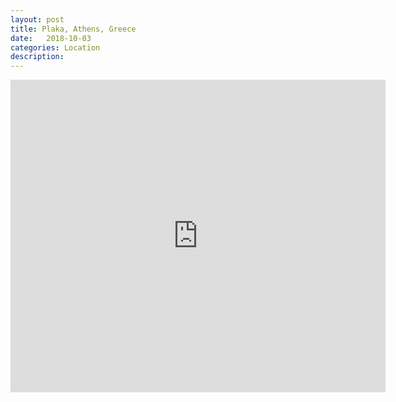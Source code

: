```yaml
---
layout: post
title: Plaka, Athens, Greece
date:   2018-10-03
categories: Location
description: 
---
```


<div class="mapouter"><div class="gmap_canvas"><iframe width="600" height="500" id="gmap_canvas" src="https://maps.google.com/maps?q=Plaka%2C%20Athens%2C%20Greece&t=&z=13&ie=UTF8&iwloc=&output=embed" frameborder="0" scrolling="no" marginheight="0" marginwidth="0">